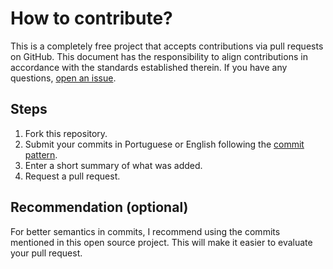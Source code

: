 # How to contribute?

This is a completely free project that accepts contributions via pull requests on GitHub. This document has the responsibility to align contributions in accordance with the standards established therein. If you have any questions, [open an issue](https://github.com/joapedu/tex/issues/new).

## Steps

1. Fork this repository.
2. Submit your commits in Portuguese or English following the [commit pattern](https://www.conventionalcommits.org/en/v1.0.0/).
3. Enter a short summary of what was added.
4. Request a pull request.

## Recommendation (optional)

For better semantics in commits, I recommend using the commits mentioned in this open source project. This will make it easier to evaluate your pull request.

